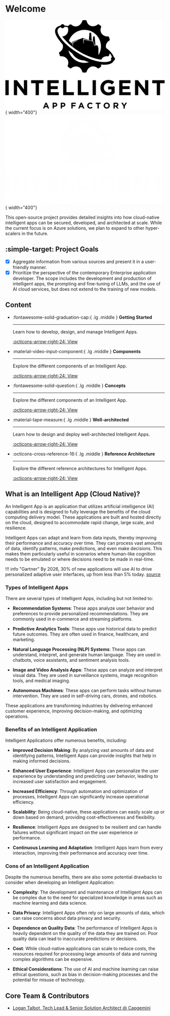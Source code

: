 # Welcome
![Image title](images/branding/logo-black-transparent.png#only-light){ width="400"}
![Image title](images/branding/logo-white-transparent.png#only-dark){ width="400"}


This open-source project provides detailed insights into how cloud-native intelligent apps can be secured, developed, and architected at scale. While the current focus is on Azure solutions, we plan to expand to other hyper-scalers in the future.

## :simple-target: Project Goals
- [x] Aggregate information from various sources and present it in a user-friendly manner.
- [x] Prioritize the perspective of the contemporary Enterprise application developer. The scope includes the development and production of intelligent apps, the prompting and fine-tuning of LLMs, and the use of AI cloud services, but does not extend to the training of new models.

## Content

<div class="grid cards" markdown>

-   :fontawesome-solid-graduation-cap:{ .lg .middle } __Getting Started__

    ---

    Learn how to develop, design, and manage Intelligent Apps.

    [:octicons-arrow-right-24: View](getting-started/overview.md)

-   :material-video-input-component:{ .lg .middle } __Components__

    ---

    Explore the different components of an Intelligent App.

    [:octicons-arrow-right-24: View](components/overview.md)

-   :fontawesome-solid-question:{ .lg .middle } __Concepts__

    ---

    Explore the different components of an Intelligent App.

    [:octicons-arrow-right-24: View](concepts/overview.md)

-   :material-tape-measure:{ .lg .middle } __Well-architected__

    ---

    Learn how to design and deploy well-architected Intelligent Apps.
    
    [:octicons-arrow-right-24: View](well-architected/overview.md)

-   :octicons-cross-reference-16:{ .lg .middle } __Reference Architecture__

    ---
    
    Explore the different reference architectures for Intelligent Apps.

    [:octicons-arrow-right-24: View](reference-architecture/overview.md)

</div>

## What is an Intelligent App (Cloud Native)?

An Intelligent App is an application that utilizes artificial intelligence (AI) capabilities and is designed to fully leverage the benefits of the cloud computing delivery model. These applications are built and hosted directly on the cloud, designed to accommodate rapid change, large scale, and resilience.

Intelligent Apps can adapt and learn from data inputs, thereby improving their performance and accuracy over time. They can process vast amounts of data, identify patterns, make predictions, and even make decisions. This makes them particularly useful in scenarios where human-like cognition needs to be emulated or where decisions need to be made in real-time.

!!! info "Gartner"
    By 2026, 30% of new applications will use AI to drive personalized adaptive user interfaces, up from less than 5% today.
    [source](https://www.gartner.com/en/articles/demand-grows-for-intelligent-applications-powered-by-ai)

### Types of Intelligent Apps
There are several types of Intelligent Apps, including but not limited to:

- __Recommendation Systems__: These apps analyze user behavior and preferences to provide personalized recommendations. They are commonly used in e-commerce and streaming platforms.

- __Predictive Analytics Tools__: These apps use historical data to predict future outcomes. They are often used in finance, healthcare, and marketing.

- __Natural Language Processing (NLP) Systems__: These apps can understand, interpret, and generate human language. They are used in chatbots, voice assistants, and sentiment analysis tools.

- __Image and Video Analysis Apps__: These apps can analyze and interpret visual data. They are used in surveillance systems, image recognition tools, and medical imaging.

- __Autonomous Machines__: These apps can perform tasks without human intervention. They are used in self-driving cars, drones, and robotics.

These applications are transforming industries by delivering enhanced customer experience, improving decision-making, and optimizing operations.

### Benefits of an Intelligent Application

Intelligent Applications offer numerous benefits, including:

- __Improved Decision Making__: By analyzing vast amounts of data and identifying patterns, Intelligent Apps can provide insights that help in making informed decisions.

- __Enhanced User Experience__: Intelligent Apps can personalize the user experience by understanding and predicting user behavior, leading to increased user satisfaction and engagement.

- __Increased Efficiency__: Through automation and optimization of processes, Intelligent Apps can significantly increase operational efficiency.

- __Scalability__: Being cloud-native, these applications can easily scale up or down based on demand, providing cost-effectiveness and flexibility.

- __Resilience__: Intelligent Apps are designed to be resilient and can handle failures without significant impact on the user experience or performance.

- __Continuous Learning and Adaptation__: Intelligent Apps learn from every interaction, improving their performance and accuracy over time.

### Cons of an Intelligent Application

Despite the numerous benefits, there are also some potential drawbacks to consider when developing an Intelligent Application:

- __Complexity__: The development and maintenance of Intelligent Apps can be complex due to the need for specialized knowledge in areas such as machine learning and data science.

- __Data Privacy__: Intelligent Apps often rely on large amounts of data, which can raise concerns about data privacy and security.

- __Dependence on Quality Data__: The performance of Intelligent Apps is heavily dependent on the quality of the data they are trained on. Poor quality data can lead to inaccurate predictions or decisions.

- __Cost__: While cloud-native applications can scale to reduce costs, the resources required for processing large amounts of data and running complex algorithms can be expensive.

- __Ethical Considerations__: The use of AI and machine learning can raise ethical questions, such as bias in decision-making processes and the potential for misuse of technology.


## Core Team & Contributors
- [Logan Talbot, Tech Lead & Senior Solution Architect @ Capgemini](https://logantalbot.com/)